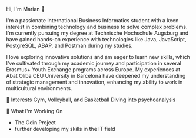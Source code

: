 Hi, I'm Marian 👋

I'm a passionate International Business Informatics student with a keen interest in combining technology and business to solve complex problems. I'm currently pursuing my degree at Technische Hochschule Augsburg and have gained hands-on experience with technologies like Java, JavaScript, PostgreSQL, ABAP, and Postman during my studies.

I love exploring innovative solutions and am eager to learn new skills, which I've cultivated through my academic journey and participation in several Erasmus+ Youth Exchange programs across Europe. My experiences at Abat Oliba CEU University in Barcelona have deepened my understanding of strategic management and innovation, enhancing my ability to work in multicultural environments.

🌱 Interests
Gym, Volleyball, and Basketball
Diving into psychoanalysis 

🔭 What I'm Working On
- The Odin Project
- further developing my skills in the IT field
